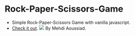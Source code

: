 # Rock-Paper-Scissors-Game
 - Simple Rock-Paper-Scissors Game with vanilla javascript.
 - [Check it out](https://codepen.io/MehdiAoussiad/full/vYGwyya).
 ![](https://i.ibb.co/sq34Zwp/Capture.png)
By Mehdi Aoussiad.
